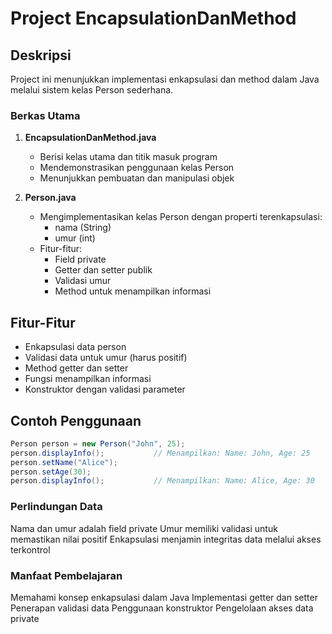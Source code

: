 # Project EncapsulationDanMethod

## Deskripsi
Project ini menunjukkan implementasi enkapsulasi dan method dalam Java melalui sistem kelas Person sederhana.

### Berkas Utama

1. **EncapsulationDanMethod.java**
   - Berisi kelas utama dan titik masuk program
   - Mendemonstrasikan penggunaan kelas Person
   - Menunjukkan pembuatan dan manipulasi objek

2. **Person.java**
   - Mengimplementasikan kelas Person dengan properti terenkapsulasi:
     - nama (String)
     - umur (int)
   - Fitur-fitur:
     - Field private
     - Getter dan setter publik
     - Validasi umur
     - Method untuk menampilkan informasi

## Fitur-Fitur
- Enkapsulasi data person
- Validasi data untuk umur (harus positif)
- Method getter dan setter
- Fungsi menampilkan informasi
- Konstruktor dengan validasi parameter

## Contoh Penggunaan
```java
Person person = new Person("John", 25);
person.displayInfo();           // Menampilkan: Name: John, Age: 25
person.setName("Alice");
person.setAge(30);
person.displayInfo();           // Menampilkan: Name: Alice, Age: 30
```

### Perlindungan Data
Nama dan umur adalah field private
Umur memiliki validasi untuk memastikan nilai positif
Enkapsulasi menjamin integritas data melalui akses terkontrol

### Manfaat Pembelajaran
Memahami konsep enkapsulasi dalam Java
Implementasi getter dan setter
Penerapan validasi data
Penggunaan konstruktor
Pengelolaan akses data private


